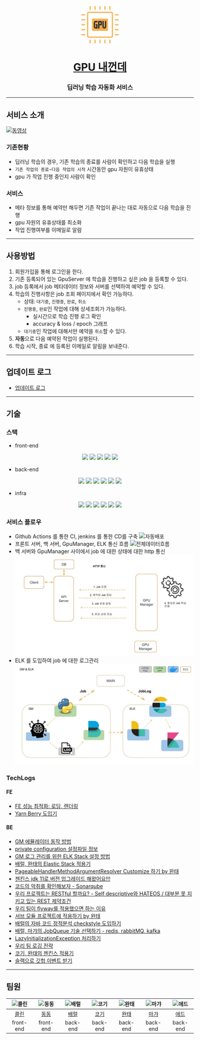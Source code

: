 <div align="center">
<img src="https://raw.githubusercontent.com/woowacourse-teams/2021-gpu-is-mine/ed20a2971047d34d0e1716a196e8597b03113156/front-end/src/components/GpuIcon/gpu.svg" width="100" height="100">

# [GPU 내껀데](https://www.gpuismine.com/)

### 딥러닝 학습 자동화 서비스

</div>

---

## 서비스 소개

[![동영상](https://user-images.githubusercontent.com/66905013/138879027-97de3696-eeab-4337-8b09-fd7f44ac9ad8.png)](https://www.youtube.com/watch?v=HAwgCvtSZ_o)

### 기존현황

- 딥러닝 학습의 경우, 기존 학습의 종료를 사람이 확인하고 다음 학습을 실행
- `기존 작업의 종료~다음 작업의 시작` 시간동안 gpu 자원이 유휴상태
- gpu 가 작업 진행 중인지 사람이 확인

### 서비스

- 메타 정보를 통해 예약만 해두면 기존 작업이 끝나는 대로 자동으로 다음 학습을 진행
- gpu 자원의 유휴상태를 최소화
- 작업 진행여부를 이메일로 알람

---

## 사용방법

1. 회원가입을 통해 로그인을 한다.
2. 기존 등록되어 있는 GpuServer 에 학습을 진행하고 싶은 job 을 등록할 수 있다.
3. job 등록에서 job 메타데이터 정보와 서버를 선택하여 예약할 수 있다.
4. 학습의 진행사항은 job 조회 페이지에서 확인 가능하다.
    - 상태: `대기중`, `진행중`, `완료`, `취소`
    - `진행중`, `완료`인 작업에 대해 상세조회가 가능하다.
        - 실시간으로 학습 진행 로그 확인
        - accuracy & loss / epoch 그래프
    - `대기중`인 작업에 대해서만 예약을 `취소`할 수 있다.
5. **자동**으로 다음 예약된 작업이 실행된다.
6. 학습 시작, 종료 에 등록된 이메일로 알림을 보내준다.

---

## 업데이트 로그

- [업데이트 로그](https://github.com/woowacourse-teams/2021-gpu-is-mine/releases)

---

## 기술

### 스택

- front-end

<div align="center">
<img src="https://img.shields.io/badge/type_script-3178C6?style=for-the-badge&logo=typescript&logoColor=darkblue">
<img src="https://img.shields.io/badge/react-61DAFB?style=for-the-badge&logo=react&logoColor=darkblue">
<img src="https://img.shields.io/badge/styled_components-DB7093?style=for-the-badge&logo=styledcomponents&logoColor=purple">
<img src="https://img.shields.io/badge/jest-C21325?style=for-the-badge&logo=jest&logoColor=yellow">
<img src="https://img.shields.io/badge/storybook-FF4785?style=for-the-badge&logo=storybook&logoColor=white">
</div>

- back-end

<div align="center">
<img src="https://img.shields.io/badge/java-007396?style=for-the-badge&logo=java&logoColor=purple">
<img src="https://img.shields.io/badge/spring_boot-6DB33F?style=for-the-badge&logo=springboot&logoColor=darkgreen">
<img src="https://img.shields.io/badge/hibernate-59666C?style=for-the-badge&logo=hibernate&logoColor=skyblue">
<img src="https://img.shields.io/badge/maria_DB-003545?style=for-the-badge&logo=mariadb&logoColor=skyblue">
<img src="https://img.shields.io/badge/java_script-F7DF1E?style=for-the-badge&logo=javascript&logoColor=yellow">
<img src="https://img.shields.io/badge/python-3776AB?style=for-the-badge&logo=python&logoColor=darkblue">
</div>

- infra

<div align="center">
<img src="https://img.shields.io/badge/elastic_stack-005571?style=for-the-badge&logo=elasticstack&logoColor=magenta">
<img src="https://img.shields.io/badge/amazon_aws-232F3E?style=for-the-badge&logo=amazonaws&logoColor=orange">
<img src="https://img.shields.io/badge/amazon_s3-569A31?style=for-the-badge&logo=amazons3&logoColor=red">
<img src="https://img.shields.io/badge/docker-2496ED?style=for-the-badge&logo=docker&logoColor=skyblue">
<img src="https://img.shields.io/badge/jenkins-D24939?style=for-the-badge&logo=jenkins&logoColor=black">
<img src="https://img.shields.io/badge/nginx-009639?style=for-the-badge&logo=nginx&logoColor=navy">
</div>

### 서비스 플로우

- Github Actions 를 통한 CI, jenkins 를 통한 CD를 구축
  ![자동배포](https://user-images.githubusercontent.com/66905013/138879570-d013f8be-c611-47dd-8dec-37bd1385a138.jpeg)
- 프론트 서버, 백 서버, GpuManager, ELK 통신 흐름
  ![전체데이터흐름](https://user-images.githubusercontent.com/66905013/138879622-21e3c09d-79b3-4735-9f49-7cdeb106bfb4.jpeg)
- 백 서버와 GpuManager 사이에서 job 에 대한 상태에 대한 http 통신
  ![job통신](./docs/images/gm.jpeg)
- ELK 를 도입하여 job 에 대한 로그관리
  ![logs](./docs/images/elk_log.jpeg)

### TechLogs

#### FE

- [FE 성능 최적화: 로딩, 렌더링](https://rattle-king-c48.notion.site/GPU-IS-MINE-089cf77a60764695972a6644f1fb1194)
- [Yarn Berry 도입기](https://velog.io/@bigsaigon333/Yarn-berry-%EB%8F%84%EC%9E%85%EA%B8%B0)

#### BE
- [GM 에뮬레이터 동작 방법](https://github.com/woowacourse-teams/2021-gpu-is-mine/wiki/%5B%EC%9E%91%EC%84%B1%EC%A4%91%5D-GM-%EC%97%90%EB%AE%AC%EB%A0%88%EC%9D%B4%ED%84%B0-%EB%8F%99%EC%9E%91-%EB%B0%A9%EB%B2%95)
- [private configuration 설정파일 정보](https://github.com/woowacourse-teams/2021-gpu-is-mine/wiki/private-configuration-%EC%84%A4%EC%A0%95%ED%8C%8C%EC%9D%BC-%EC%A0%95%EB%B3%B4)
- [GM 로그 관리를 위한 ELK Stack 설정 방법
](https://github.com/woowacourse-teams/2021-gpu-is-mine/wiki/GM-%EB%A1%9C%EA%B7%B8-%EA%B4%80%EB%A6%AC%EB%A5%BC-%EC%9C%84%ED%95%9C-ELK-Stack-%EC%84%A4%EC%A0%95-%EB%B0%A9%EB%B2%95)
- [배럴, 완태의 Elastic Stack 적용기](https://nauni.tistory.com/283)
- [PageableHandlerMethodArgumentResolver Customize 하기 by 완태](https://github.com/woowacourse-teams/2021-gpu-is-mine/wiki/PageableHandlerMethodArgumentResolver-Cusomize-%ED%95%98%EA%B8%B0-by-%EC%99%84%ED%83%9C)
- [젠킨스 jdk 11로 버전 업그레이드 해왔어요!!!](https://ecsimsw.tistory.com/entry/젠킨스-jdk-버전-11로-올리는-방법)
- [코드의 악취를 확인해보자 - Sonarqube](https://github.com/woowacourse-teams/2021-gpu-is-mine/wiki/Sonarqube-사용법)
- [우리 프로젝트는 RESTful 할까요? - Self descriptive와 HATEOS / 대부분 못 지키고 있는 REST 제약조건](https://ecsimsw.tistory.com/entry/REST-API-Self-descriptive와-HATEOS-대부분-못-지키고-있는-제약조건)
- [우리 팀이 flyway를 적용했으면 하는 이유](https://ecsimsw.tistory.com/entry/Flyway로-DB-Migration)
- [서브 모듈 프로젝트에 적용하기 by 완태](https://github.com/woowacourse-teams/2021-gpu-is-mine/wiki/서브-모듈-프로젝트에-적용하기-by-완태)
- [배럴의 자바 코드 정적분석 checkstyle 도입하기](https://nauni.tistory.com/275)
- [배럴, 마갸의 JobQueue 기술 선택하기 - redis, rabbitMQ, kafka](https://nauni.tistory.com/274)
- [LazyInitializationException 처리하기](https://github.com/woowacourse-teams/2021-gpu-is-mine/wiki/LazyInitializationException-%EC%B2%98%EB%A6%AC%ED%95%98%EA%B8%B0)
- [우리 팀 로깅 전략](https://github.com/woowacourse-teams/2021-gpu-is-mine/wiki/우리-팀의-로깅-전략)
- [코기, 완태의 젠킨스 적용기](https://ecsimsw.tistory.com/entry/젠킨스와-Github-hook-빌드-자동화)
- [슬랙으로 깃헙 이벤트 받기](https://ecsimsw.tistory.com/entry/Slack으로-Github-알림-받기-Github-앱-설정하기)

---

## 팀원

<div align="center">

|<img alt="콜린" src="https://avatars.githubusercontent.com/u/46412689?v=4" height="80"/>|<img alt="동동" src="https://avatars.githubusercontent.com/u/31029000?v=4" height="80"/>|<img alt="배럴" src="https://avatars.githubusercontent.com/u/66905013?v=4" height="80"/>|<img alt="코기" src="https://avatars.githubusercontent.com/u/46060746?v=4" height="80"/>|<img alt="완태" src="https://avatars.githubusercontent.com/u/49307266?v=4" height="80"/>|<img alt="마갸" src="https://avatars.githubusercontent.com/u/38939015?v=4" height="80"/>|<img alt="에드" src="https://avatars.githubusercontent.com/u/66653739?v=4" height="80"/>|
|:---:|:---:|:---:|:---:|:---:|:---:|:---:|
|[콜린](https://github.com/2SOOY)|[동동](https://github.com/bigsaigon333)|[배럴](https://github.com/knae11)|[코기](https://github.com/ecsimsw)|[완태](https://github.com/wannte)|[마갸](https://github.com/MyaGya)|[에드](https://github.com/sjpark-dev)|
| front-end |front-end|back-end|back-end|back-end|back-end|back-end|

</div>
